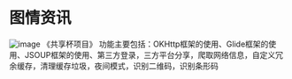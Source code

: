 # 图情资讯
![image](https://wx4.sinaimg.cn/mw690/006ejHeKly1fr2jvlsesqj30ha0dtn78.jpg)
《共享杯项目》 功能主要包括：OKHttp框架的使用、Glide框架的使用、JSOUP框架的使用、第三方登录，三方平台分享，爬取网络信息，自定义冗余缓存，清理缓存垃圾，夜间模式，识别二维码，识别条形码
